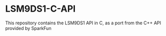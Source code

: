# LSM9DS1-C-API
This repository contains the LSM9DS1 API in C, as a port from the C++ API provided by SparkFun 
